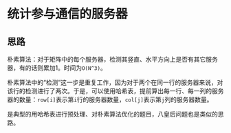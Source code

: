 # 统计参与通信的服务器

## 思路

朴素算法：对于矩阵中的每个服务器，检测其竖直、水平方向上是否有其它服务器，有的话则累加1。时间为`O(N^3)`。

朴素算法中的“检测”这一步是重复工作，因为对于两个在同一行的服务器来说，对该行的检测进行了两次。于是，可以使用哈希表，提前算出每一行、每一列的服务器的数量：`row[i]`表示第`i`行的服务器数量，`col[j]`表示第`j`列的服务器数量。

是典型的用哈希表进行预处理、对朴素算法优化的题目，八皇后问题也是类似的思路。
